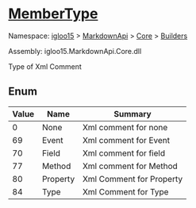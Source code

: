 # [MemberType](./MemberType.md)
Namespace: [igloo15]() > [MarkdownApi]() > [Core](./../README.md) > [Builders](./README.md)

Assembly: igloo15.MarkdownApi.Core.dll


Type of Xml Comment

##	Enum

| Value | Name | Summary | 
| --- | --- | --- | 
| 0 | None | Xml comment for none | 
| 69 | Event | Xml comment for Event | 
| 70 | Field | Xml comment for field | 
| 77 | Method | Xml comment for Method | 
| 80 | Property | Xml Comment for Property | 
| 84 | Type | Xml Comment for Type | 


